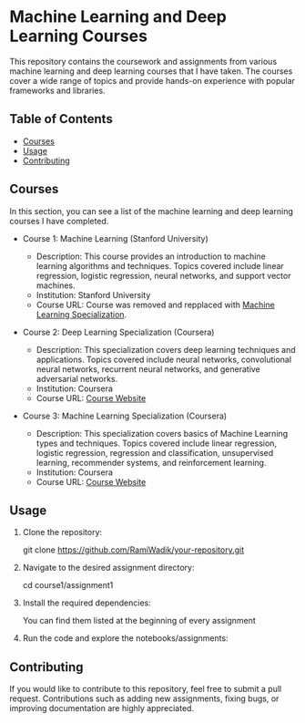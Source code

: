 # Machine Learning and Deep Learning Courses

This repository contains the coursework and assignments from various machine learning and deep learning courses that I have taken. The courses cover a wide range of topics and provide hands-on experience with popular frameworks and libraries.

## Table of Contents

- [Courses](#courses)
- [Usage](#usage)
- [Contributing](#contributing)

## Courses

In this section, you can see a list of the machine learning and deep learning courses I have completed.

- Course 1: Machine Learning (Stanford University)
  - Description: This course provides an introduction to machine learning algorithms and techniques. Topics covered include linear regression, logistic regression, neural networks, and support vector machines.
  - Institution: Stanford University
  - Course URL: Course was removed and repplaced with [Machine Learning Specialization](https://www.coursera.org/specializations/machine-learning-introduction).

- Course 2: Deep Learning Specialization (Coursera)
  - Description: This specialization covers deep learning techniques and applications. Topics covered include neural networks, convolutional neural networks, recurrent neural networks, and generative adversarial networks.
  - Institution: Coursera
  - Course URL: [Course Website](https://www.coursera.org/specializations/deep-learning)

- Course 3: Machine Learning Specialization (Coursera)
  - Description: This specialization covers basics of Machine Learning types and techniques. Topics covered include linear regression, logistic regression, regression and classification, unsupervised learning, recommender systems, and reinforcement learning.
  - Institution: Coursera
  - Course URL: [Course Website](https://www.coursera.org/specializations/machine-learning-introduction)

## Usage

1. Clone the repository:
   
   git clone https://github.com/RamiWadik/your-repository.git
   
2. Navigate to the desired assignment directory:
   
   cd course1/assignment1

3. Install the required dependencies:
   
   You can find them listed at the beginning of every assignment

4. Run the code and explore the notebooks/assignments:
   
## Contributing

If you would like to contribute to this repository, feel free to submit a pull request. Contributions such as adding new assignments, fixing bugs, or improving documentation are highly appreciated.
